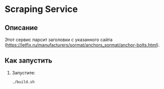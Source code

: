 # Scraping Service

## Описание
Этот сервис парсит заголовки с указанного сайта (https://letfix.ru/manufacturers/sormat/anchors_sormat/anchor-bolts.html).

## Как запустить
1. Запустите:
   ```bash
   ./build.sh
